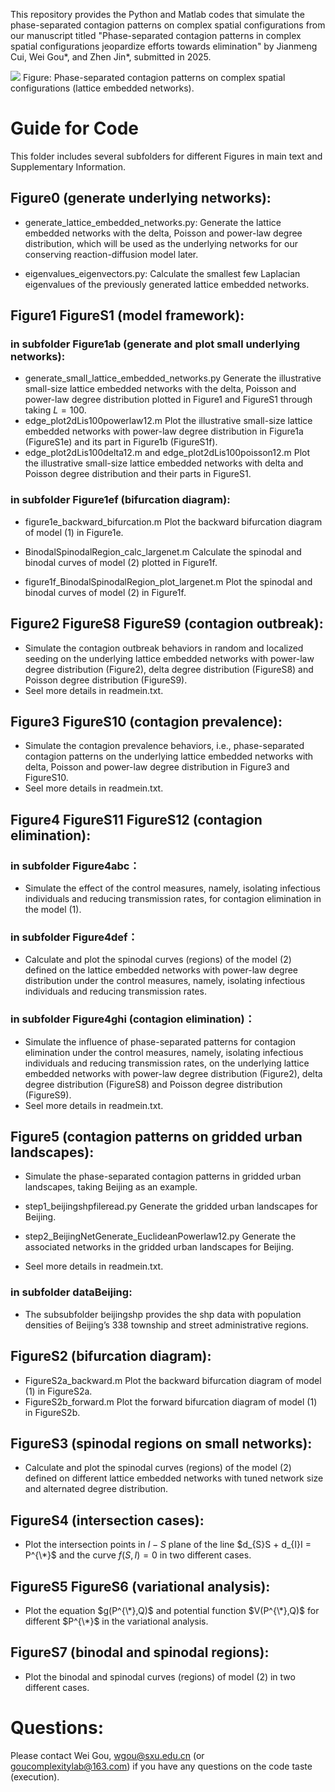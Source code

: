 This repository provides the Python and Matlab codes that simulate the phase-separated contagion patterns on complex spatial configurations from our manuscript titled "Phase-separated contagion patterns in complex spatial configurations jeopardize efforts towards elimination" by Jianmeng Cui, Wei Gou*, and Zhen Jin*, submitted in 2025.
    
![](https://https://github.com/GouComplexityLab/NetPSContagionPatterns/blob/main/Figure11.png)
Figure: Phase-separated contagion patterns on complex spatial configurations (lattice embedded networks).


# Guide for Code
This folder includes several subfolders for different Figures in main text and Supplementary Information.
## Figure0 (generate underlying networks):
* generate_lattice_embedded_networks.py: Generate the lattice embedded networks with the delta, Poisson and power-law degree distribution, which will be used as the underlying networks for our conserving reaction-diffusion model later.

* eigenvalues_eigenvectors.py: Calculate the smallest few Laplacian eigenvalues of the previously generated lattice embedded networks.
## Figure1 FigureS1 (model framework):
### in subfolder Figure1ab (generate and plot small underlying networks):
* generate_small_lattice_embedded_networks.py Generate the illustrative small-size lattice embedded networks with the delta, Poisson and power-law degree distribution plotted in Figure1 and FigureS1 through taking $L=100$.
* edge_plot2dLis100powerlaw12.m Plot the illustrative small-size lattice embedded networks with power-law degree distribution in Figure1a (FigureS1e) and its part in Figure1b (FigureS1f).
* edge_plot2dLis100delta12.m and edge_plot2dLis100poisson12.m Plot the illustrative small-size lattice embedded networks with delta and Poisson degree distribution and their parts in FigureS1.

### in subfolder Figure1ef (bifurcation diagram):
* figure1e_backward_bifurcation.m Plot the backward bifurcation diagram of model (1) in Figure1e.

* BinodalSpinodalRegion_calc_largenet.m Calculate the spinodal and binodal curves of model (2) plotted in Figure1f.

* figure1f_BinodalSpinodalRegion_plot_largenet.m Plot the spinodal and binodal curves of model (2) in Figure1f.

## Figure2 FigureS8 FigureS9 (contagion outbreak):
* Simulate the contagion outbreak behaviors in random and localized seeding on the underlying lattice embedded networks with power-law degree distribution (Figure2), delta degree distribution (FigureS8) and Poisson degree distribution (FigureS9).
* Seel more details in readmein.txt.

## Figure3 FigureS10 (contagion prevalence):
* Simulate the contagion prevalence behaviors, i.e., phase-separated contagion patterns on the underlying lattice embedded networks with delta, Poisson and power-law degree distribution in Figure3 and FigureS10.
* Seel more details in readmein.txt.

## Figure4 FigureS11 FigureS12 (contagion elimination):
### in subfolder Figure4abc：
* Simulate the effect of the control measures, namely, isolating infectious individuals and reducing transmission rates, for contagion elimination in the model (1).

### in subfolder Figure4def：
* Calculate and plot the spinodal curves (regions) of the model (2) defined on the lattice embedded networks with power-law degree distribution under the control measures, namely, isolating infectious individuals and reducing transmission rates.

### in subfolder Figure4ghi (contagion elimination)：
* Simulate the influence of phase-separated patterns for contagion elimination under the control measures, namely, isolating infectious individuals and reducing transmission rates, on the underlying lattice embedded networks with power-law degree distribution (Figure2), delta degree distribution (FigureS8) and Poisson degree distribution (FigureS9).
* Seel more details in readmein.txt.

## Figure5 (contagion patterns on gridded urban landscapes):
* Simulate the phase-separated contagion patterns in gridded urban landscapes, taking Beijing as an example.
* step1_beijingshpfileread.py Generate the gridded urban landscapes for Beijing.
* step2_BeijingNetGenerate_EuclideanPowerlaw12.py Generate the associated networks in the gridded urban landscapes for Beijing.

* Seel more details in readmein.txt.
### in subfolder dataBeijing:
* The subsubfolder beijingshp provides the shp data with population densities of Beijing’s 338 township and street administrative regions.

## FigureS2 (bifurcation diagram):
* FigureS2a_backward.m Plot the backward bifurcation diagram of model (1) in FigureS2a.
* FigureS2b_forward.m Plot the forward bifurcation diagram of model (1) in FigureS2b.

## FigureS3 (spinodal regions on small networks):
* Calculate and plot the spinodal curves (regions) of the model (2) defined on different lattice embedded networks with tuned network size and alternated degree distribution.

## FigureS4 (intersection cases):
* Plot the intersection points in $I−S$ plane of the line $d_{S}S + d_{I}I = P^{\*}$ and the curve $f(S, I) = 0$ in two different cases.

## FigureS5 FigureS6 (variational analysis):
* Plot the equation $g(P^{\*},Q)$ and potential function $V(P^{\*},Q)$ for different $P^{\*}$ in the variational analysis.

## FigureS7 (binodal and spinodal regions):
* Plot the binodal and spinodal curves (regions) of model (2) in two different cases.

# Questions:
Please contact Wei Gou, wgou@sxu.edu.cn (or goucomplexitylab@163.com) if you have any questions on the code taste (execution).
